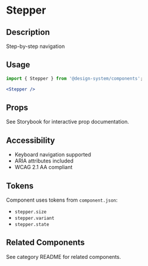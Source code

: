 # Stepper

## Description
Step-by-step navigation

## Usage

```jsx
import { Stepper } from '@design-system/components';

<Stepper />
```

## Props
See Storybook for interactive prop documentation.

## Accessibility
- Keyboard navigation supported
- ARIA attributes included
- WCAG 2.1 AA compliant

## Tokens
Component uses tokens from `component.json`:
- `stepper.size`
- `stepper.variant`
- `stepper.state`

## Related Components
See category README for related components.
